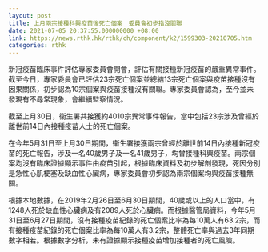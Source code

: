 ```yaml
---
layout: post
title: 上月兩宗接種科興疫苗後死亡個案　委員會初步指沒關聯
date: 2021-07-05 20:37:55.000000000 +08:00
link: https://news.rthk.hk/rthk/ch/component/k2/1599303-20210705.htm
categories: rthk
---
```


新冠疫苗臨床事件評估專家委員會開會，評估有關接種新冠疫苗的嚴重異常事件。截至今日，專家委員會已評估23宗死亡個案並總結13宗死亡個案與疫苗接種沒有因果關係，初步認為10宗個案與疫苗接種沒有關聯。專家委員會認為，至今並未發現有不尋常現象，會繼續監察情況。

截至上月30日，衞生署共接獲約4010宗異常事件報告，當中包括23宗涉及曾經於離世前14日內接種疫苗人士的死亡個案。

在今年5月31日至上月30日期間，衞生署接獲兩宗曾經於離世前14日內接種新冠疫苗的死亡報告，涉及一名40歲男子及一名41歲男子，均曾接種科興疫苗。兩宗個案均沒有臨床證據顯示事件由疫苗引起，根據臨床資料及初步解剖發現，死因分別是急性心肌梗塞及缺血性心臟病，專家委員會初步認為兩宗個案均與疫苗接種無關。　　

根據本地數據，在2019年2月26日至6月30日期間，40歲或以上的人口當中，有1248人死於缺血性心臟病及有2089人死於心臟病。而根據醫管局資料，今年5月31日至6月27日期間，沒有接種疫苗紀錄的死亡個案比率為每10萬人有63.2宗，而有接種疫苗紀錄的死亡個案比率為每10萬人有3.2宗，整體死亡率與過去3年同期數字相若。根據數字分析，未有證據顯示接種疫苗增加接種者的死亡風險。
